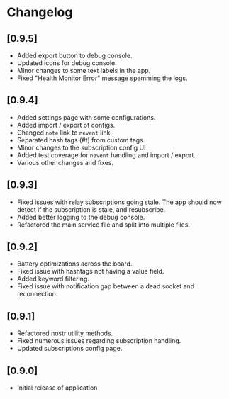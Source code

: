 # Changelog

## [0.9.5]

- Added export button to debug console.
- Updated icons for debug console.
- Minor changes to some text labels in the app.
- Fixed "Health Monitor Error" message spamming the logs.

## [0.9.4]

- Added settings page with some configurations.
- Added import / export of configs.
- Changed `note` link to `nevent` link.
- Separated hash tags (#t) from custom tags.
- Minor changes to the subscription config UI
- Added test coverage for `nevent` handling and import / export.
- Various other changes and fixes.

## [0.9.3]

- Fixed issues with relay subscriptions going stale. The app should now detect if the subscription is stale, and resubscribe.
- Added better logging to the debug console.
- Refactored the main service file and split into multiple files.

## [0.9.2]

- Battery optimizations across the board.
- Fixed issue with hashtags not having a value field.
- Added keyword filtering.
- Fixed issue with notification gap between a dead socket and reconnection.

## [0.9.1]

- Refactored nostr utility methods.
- Fixed numerous issues regarding subscription handling.
- Updated subscriptions config page.

## [0.9.0]

- Initial release of application
